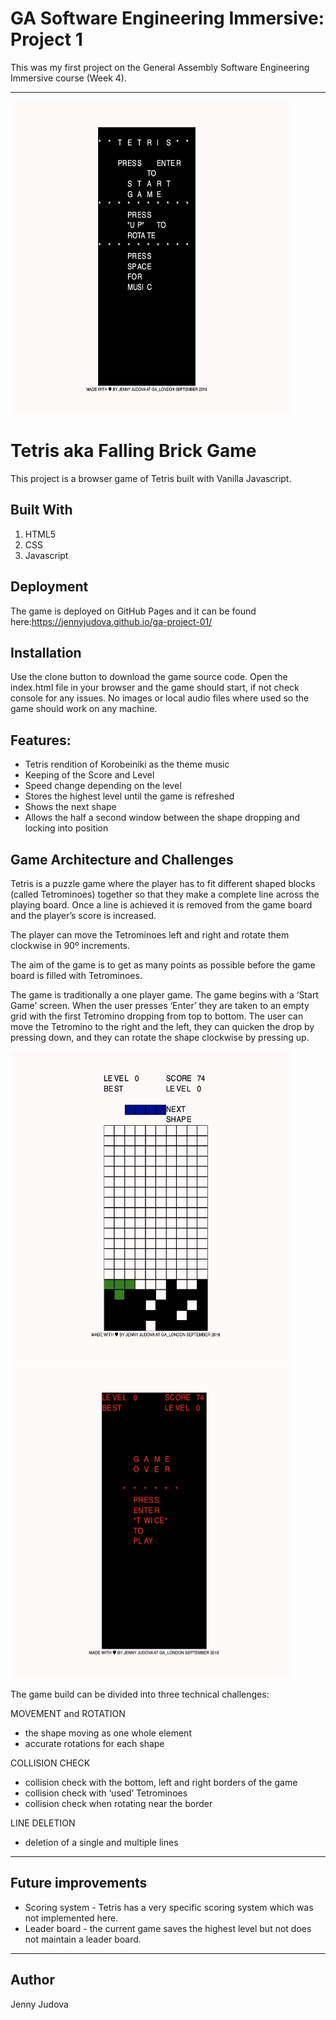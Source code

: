 # GA Software Engineering Immersive: Project 1

This was my first project on the General Assembly Software Engineering Immersive course (Week 4).

---

<img src="./assets/pic1.png" alt="tetris start sceen" height="500" width="450">

# Tetris aka Falling Brick Game

This project is a browser game of Tetris built with Vanilla Javascript.

## Built With

1. HTML5
2. CSS
3. Javascript

## Deployment

The game is deployed on GitHub Pages and it can be found here:https://jennyjudova.github.io/ga-project-01/

## Installation

Use the clone button to download the game source code. Open the index.html file in your browser and the game should start, if not check console for any issues. No images or local audio files where used so the game should work on any machine.

## Features:

- Tetris rendition of Korobeiniki as the theme music
- Keeping of the Score and Level
- Speed change depending on the level
- Stores the highest level until the game is refreshed
- Shows the next shape
- Allows the half a second window between the shape dropping and locking into position

## Game Architecture and Challenges

Tetris is a puzzle game where the player has to fit different shaped blocks (called Tetrominoes) together so that they make a complete line across the playing board. Once a line is achieved it is removed from the game board and the player’s score is increased.

The player can move the Tetrominoes left and right and rotate them clockwise in 90º increments.

The aim of the game is to get as many points as possible before the game board is filled with Tetrominoes.

The game is traditionally a one player game. The game begins with a ‘Start Game’ screen. When the user presses ‘Enter’ they are taken to an empty grid with the first Tetromino dropping from top to bottom. The user can move the Tetromino to the right and the left, they can quicken the drop by pressing down, and they can rotate the shape clockwise by pressing up.

<img src="./assets/pic2.png" alt="tetris start sceen" height="500" width="450">

<img src="./assets/pic3.png" alt="tetris start sceen" height="500" width="450">

The game build can be divided into three technical challenges:

MOVEMENT and ROTATION

- the shape moving as one whole element
- accurate rotations for each shape

COLLISION CHECK

- collision check with the bottom, left and right borders of the game
- collision check with ‘used’ Tetrominoes
- collision check when rotating near the border

LINE DELETION

- deletion of a single and multiple lines

---

## Future improvements

- Scoring system - Tetris has a very specific scoring system which was not implemented here.
- Leader board - the current game saves the highest level but not does not maintain a leader board.

---

## Author

Jenny Judova
